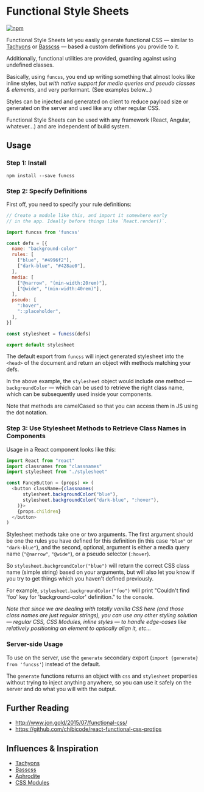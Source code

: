 # Functional Style Sheets

[![npm](https://img.shields.io/npm/v/funcss.svg?maxAge=2592000)](https://www.npmjs.com/package/funcss)

Functional Style Sheets let you easily generate functional CSS — similar to [Tachyons](http://tachyons.io) or [Basscss](http://basscss.com) — based a custom definitions you provide to it.

Additionally, functional utilities are provided, guarding against using undefined classes.

Basically, using `funcss`, you end up writing something that almost looks like inline styles, but *with native support for media queries and pseudo classes & elements*, and very performant. (See examples below...)

Styles can be injected and generated on client to reduce payload size or generated on the server and used like any other regular CSS.

Functional Style Sheets can be used with any framework (React, Angular, whatever...) and are independent of build system.


## Usage


### Step 1: Install

```
npm install --save funcss
```


### Step 2: Specify Definitions

First off, you need to specify your rule definitions:

```js
// Create a module like this, and import it somewhere early
// in the app. Ideally before things like `React.render()`.

import funcss from 'funcss'

const defs = [{
  name: "background-color"
  rules: [
    ["blue", "#4996f2"],
    ["dark-blue", "#428ae0"],
  ],
  media: [
    ["@narrow", "(min-width:20rem)"],
    ["@wide", "(min-width:40rem)"],
  ],
  pseudo: [
    ":hover",
    "::placeholder",
  ],
}]

const stylesheet = funcss(defs)

export default stylesheet
```

<!-- _If you're wondering why arrays are used instead of objects, it is because source order for CSS matters, and objects don't guarantee iteration order._ -->

The default export from `funcss` will inject generated stylesheet into the `<head>` of the document and return an object with methods matching your defs.

In the above example, the `stylesheet` object would include one method — `backgroundColor` — which can be used to retrieve the right class name, which can be subsequently used inside your components.

Note that methods are camelCased so that you can access them in JS using the dot notation.

### Step 3: Use Stylesheet Methods to Retrieve Class Names in Components

Usage in a React component looks like this:

```js
import React from "react"
import classnames from "classnames"
import stylesheet from "./stylesheet"

const FancyButton = (props) => (
  <button className={classnames(
      stylesheet.backgroundColor("blue"),
      stylesheet.backgroundColor("dark-blue", ":hover"),
    )}>
    {props.children}
  </button>
)
```

Stylesheet methods take one or two arguments. The first argument should be one the rules you have defined for this definition (in this case `"blue"` or `"dark-blue"`), and the second, optional, argument is either a media query name (`"@narrow"`, `"@wide"`), or a pseudo selector (`:hover`).

So `stylesheet.backgroundColor("blue")` will return the correct CSS class name (simple string) based on your arguments, but will also let you know if you try to get things which you haven't defined previously.

For example, `stylesheet.backgroundColor("foo")` will print "Couldn't find 'foo' key for 'background-color' definition." to the console.

_Note that since we are dealing with totally vanilla CSS here (and those class names are just regular strings), you can use any other styling solution — regular CSS, CSS Modules, inline styles — to handle edge-cases like relatively positioning an element to optically align it, etc..._

### Server-side Usage

To use on the server, use the `generate` secondary export (`import {generate} from 'funcss'`) instead of the default.

The `generate` functions returns an object with `css` and `stylesheet` properties without trying to inject anything anywhere, so you can use it safely on the server and do what you will with the output.

## Further Reading

- http://www.jon.gold/2015/07/functional-css/
- https://github.com/chibicode/react-functional-css-protips

## Influences & Inspiration

- [Tachyons](http://tachyons.io/)
- [Basscss](http://www.basscss.com/)
- [Aphrodite](https://github.com/Khan/aphrodite)
- [CSS Modules](https://github.com/css-modules/css-modules)
